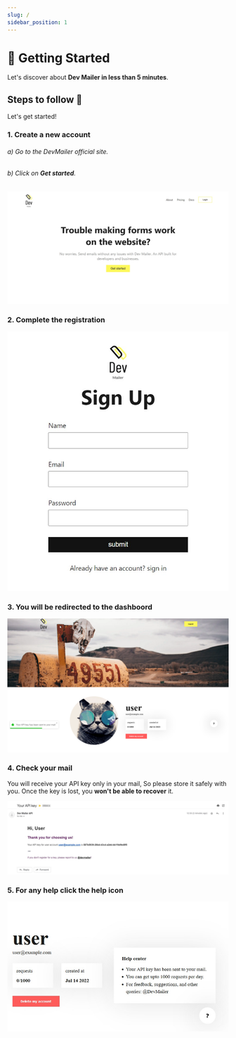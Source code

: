 ```yaml
---
slug: /
sidebar_position: 1
---
```


# 🚀 Getting Started

Let's discover about **Dev Mailer in less than 5 minutes**.

## Steps to follow 📖

Let's get started!

### 1. Create a new account

###### a) Go to the DevMailer official site.

###### b) Click on **Get started**.

![instruction image](./img/home.jpg)

### 2. Complete the registration

![instruction image](./img/register.jpg)

### 3. You will be redirected to the dashboord

![instruction image](./img/dashboard.png)

### 4. Check your mail

You will receive your API key only in your mail, So please store it safely with you. Once the key is lost, you **won't be able to recover** it.

![instruction image](./img/mail.jpg)

### 5. For any help click the help icon

![instruction image](./img/help.jpg)
